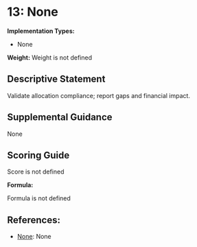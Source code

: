# 13: None

**Implementation Types:**

- None

**Weight:** Weight is not defined

## Descriptive Statement

Validate allocation compliance; report gaps and financial impact.

## Supplemental Guidance

None

## Scoring Guide

Score is not defined

**Formula:**

Formula is not defined

## References:

- [None](None): None
